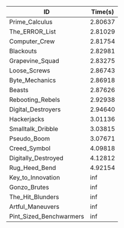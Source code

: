 |ID|Time(s)|
|-|-|
|Prime_Calculus|2.80637|
|The_ERROR_List|2.81029|
|Computer_Crew|2.81754|
|Blackouts|2.82981|
|Grapevine_Squad|2.83275|
|Loose_Screws|2.86743|
|Byte_Mechanics|2.86918|
|Beasts|2.87626|
|Rebooting_Rebels|2.92938|
|Digital_Destroyers|2.94640|
|Hackerjacks|3.01136|
|Smalltalk_Dribble|3.03815|
|Pseudo_Boom|3.07671|
|Creed_Symbol|4.09818|
|Digitally_Destroyed|4.12812|
|Rug_Heed_Bend|4.92154|
|Key_to_Innovation|inf|
|Gonzo_Brutes|inf|
|The_Hit_Blunders|inf|
|Artful_Maneuvers|inf|
|Pint_Sized_Benchwarmers|inf|
